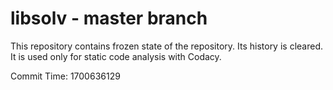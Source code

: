 # libsolv - master branch

This repository contains frozen state of the repository.
Its history is cleared. It is used only for static code
analysis with Codacy.

Commit Time: 1700636129